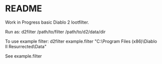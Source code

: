 # README
Work in Progress basic Diablo 2 lootfilter.

Run as:
    d2filter /path/to/filter /path/to/d2/data/dir

To use example filter:
    d2filter example.filter "C:\Program Files (x86)\Diablo II Resurrected\Data"

See example.filter
